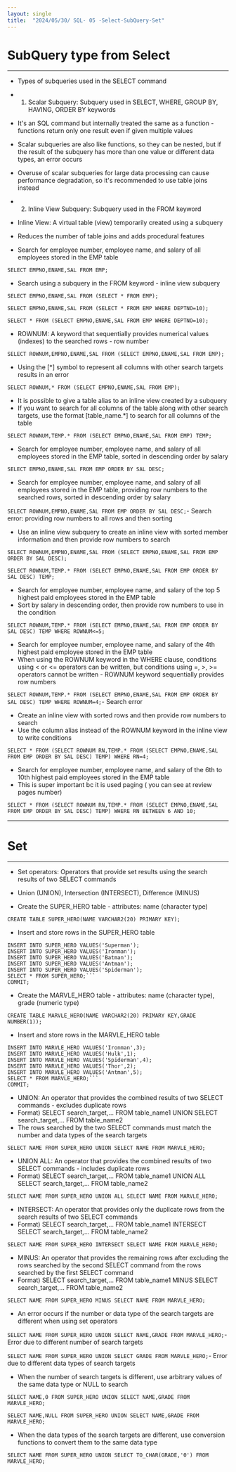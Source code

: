 ```yaml
---
layout: single
title:  "2024/05/30/ SQL- 05 -Select-SubQuery-Set"
---
```



# SubQuery type from Select
---
- Types of subqueries used in the SELECT command
- 1. Scalar Subquery: Subquery used in SELECT, WHERE, GROUP BY, HAVING, ORDER BY keywords
- It's an SQL command but internally treated the same as a function - functions return only one result even if given multiple values
- Scalar subqueries are also like functions, so they can be nested, but if the result of the subquery has more than one value or different data types, an error occurs
- Overuse of scalar subqueries for large data processing can cause performance degradation, so it's recommended to use table joins instead
- 2. Inline View Subquery: Subquery used in the FROM keyword
- Inline View: A virtual table (view) temporarily created using a subquery
- Reduces the number of table joins and adds procedural features

- Search for employee number, employee name, and salary of all employees stored in the EMP table

```SELECT EMPNO,ENAME,SAL FROM EMP;```

- Search using a subquery in the FROM keyword - inline view subquery

```SELECT EMPNO,ENAME,SAL FROM (SELECT * FROM EMP);```

```SELECT EMPNO,ENAME,SAL FROM (SELECT * FROM EMP WHERE DEPTNO=10);```

```SELECT * FROM (SELECT EMPNO,ENAME,SAL FROM EMP WHERE DEPTNO=10);```

- ROWNUM: A keyword that sequentially provides numerical values (indexes) to the searched rows - row number

```SELECT ROWNUM,EMPNO,ENAME,SAL FROM (SELECT EMPNO,ENAME,SAL FROM EMP);```

- Using the [*] symbol to represent all columns with other search targets results in an error

```SELECT ROWNUM,* FROM (SELECT EMPNO,ENAME,SAL FROM EMP);```

- It is possible to give a table alias to an inline view created by a subquery
- If you want to search for all columns of the table along with other search targets, use the format [table_name.*] to search for all columns of the table

```SELECT ROWNUM,TEMP.* FROM (SELECT EMPNO,ENAME,SAL FROM EMP) TEMP;```

- Search for employee number, employee name, and salary of all employees stored in the EMP table, sorted in descending order by salary

```SELECT EMPNO,ENAME,SAL FROM EMP ORDER BY SAL DESC;```

- Search for employee number, employee name, and salary of all employees stored in the EMP table, providing row numbers to the searched rows, sorted in descending order by salary

```SELECT ROWNUM,EMPNO,ENAME,SAL FROM EMP ORDER BY SAL DESC;```- Search error: providing row numbers to all rows and then sorting

- Use an inline view subquery to create an inline view with sorted member information and then provide row numbers to search

```SELECT ROWNUM,EMPNO,ENAME,SAL FROM (SELECT EMPNO,ENAME,SAL FROM EMP ORDER BY SAL DESC);```

```SELECT ROWNUM,TEMP.* FROM (SELECT EMPNO,ENAME,SAL FROM EMP ORDER BY SAL DESC) TEMP;```

- Search for employee number, employee name, and salary of the top 5 highest paid employees stored in the EMP table
- Sort by salary in descending order, then provide row numbers to use in the condition

```SELECT ROWNUM,TEMP.* FROM (SELECT EMPNO,ENAME,SAL FROM EMP ORDER BY SAL DESC) TEMP WHERE ROWNUM<=5;```

- Search for employee number, employee name, and salary of the 4th highest paid employee stored in the EMP table
- When using the ROWNUM keyword in the WHERE clause, conditions using < or <= operators can be written, but conditions using =, >, >= operators cannot be written - ROWNUM keyword sequentially provides row numbers

```SELECT ROWNUM,TEMP.* FROM (SELECT EMPNO,ENAME,SAL FROM EMP ORDER BY SAL DESC) TEMP WHERE ROWNUM=4;```- Search error

- Create an inline view with sorted rows and then provide row numbers to search
- Use the column alias instead of the ROWNUM keyword in the inline view to write conditions

```SELECT * FROM (SELECT ROWNUM RN,TEMP.* FROM (SELECT EMPNO,ENAME,SAL FROM EMP ORDER BY SAL DESC) TEMP) WHERE RN=4;```

- Search for employee number, employee name, and salary of the 6th to 10th highest paid employees stored in the EMP table
-  This is super important bc it is used paging ( you can see at  review pages number)

```SELECT * FROM (SELECT ROWNUM RN,TEMP.* FROM (SELECT EMPNO,ENAME,SAL FROM EMP ORDER BY SAL DESC) TEMP) WHERE RN BETWEEN 6 AND 10;```

---
# Set
---

- Set operators: Operators that provide set results using the search results of two SELECT commands
- Union (UNION), Intersection (INTERSECT), Difference (MINUS)

- Create the SUPER_HERO table - attributes: name (character type)

```CREATE TABLE SUPER_HERO(NAME VARCHAR2(20) PRIMARY KEY);```

- Insert and store rows in the SUPER_HERO table

```
INSERT INTO SUPER_HERO VALUES('Superman');
INSERT INTO SUPER_HERO VALUES('Ironman');
INSERT INTO SUPER_HERO VALUES('Batman');
INSERT INTO SUPER_HERO VALUES('Antman');
INSERT INTO SUPER_HERO VALUES('Spiderman');
SELECT * FROM SUPER_HERO;```
COMMIT;
```

- Create the MARVLE_HERO table - attributes: name (character type), grade (numeric type)

```CREATE TABLE MARVLE_HERO(NAME VARCHAR2(20) PRIMARY KEY,GRADE NUMBER(1));```

- Insert and store rows in the MARVLE_HERO table

```
INSERT INTO MARVLE_HERO VALUES('Ironman',3);
INSERT INTO MARVLE_HERO VALUES('Hulk',1);
INSERT INTO MARVLE_HERO VALUES('Spiderman',4);
INSERT INTO MARVLE_HERO VALUES('Thor',2);
INSERT INTO MARVLE_HERO VALUES('Antman',5);
SELECT * FROM MARVLE_HERO;```
COMMIT;

```
- UNION: An operator that provides the combined results of two SELECT commands - excludes duplicate rows
- Format) SELECT search_target,... FROM table_name1 UNION SELECT search_target,... FROM table_name2
- The rows searched by the two SELECT commands must match the number and data types of the search targets

```SELECT NAME FROM SUPER_HERO UNION SELECT NAME FROM MARVLE_HERO;```

- UNION ALL: An operator that provides the combined results of two SELECT commands - includes duplicate rows
- Format) SELECT search_target,... FROM table_name1 UNION ALL SELECT search_target,... FROM table_name2

```SELECT NAME FROM SUPER_HERO UNION ALL SELECT NAME FROM MARVLE_HERO;```

- INTERSECT: An operator that provides only the duplicate rows from the search results of two SELECT commands
- Format) SELECT search_target,... FROM table_name1 INTERSECT SELECT search_target,... FROM table_name2

```SELECT NAME FROM SUPER_HERO INTERSECT SELECT NAME FROM MARVLE_HERO;```

- MINUS: An operator that provides the remaining rows after excluding the rows searched by the second SELECT command from the rows searched by the first SELECT command
- Format) SELECT search_target,... FROM table_name1 MINUS SELECT search_target,... FROM table_name2

```SELECT NAME FROM SUPER_HERO MINUS SELECT NAME FROM MARVLE_HERO;```

- An error occurs if the number or data type of the search targets are different when using set operators

```SELECT NAME FROM SUPER_HERO UNION SELECT NAME,GRADE FROM MARVLE_HERO;```- Error due to different number of search targets

```SELECT NAME FROM SUPER_HERO UNION SELECT GRADE FROM MARVLE_HERO;```- Error due to different data types of search targets

- When the number of search targets is different, use arbitrary values of the same data type or NULL to search

```SELECT NAME,0 FROM SUPER_HERO UNION SELECT NAME,GRADE FROM MARVLE_HERO;```

```SELECT NAME,NULL FROM SUPER_HERO UNION SELECT NAME,GRADE FROM MARVLE_HERO;```

- When the data types of the search targets are different, use conversion functions to convert them to the same data type

```SELECT NAME FROM SUPER_HERO UNION SELECT TO_CHAR(GRADE,'0') FROM MARVLE_HERO;```

